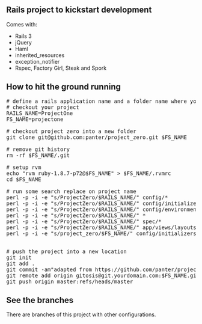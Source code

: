 ## Rails project to kickstart development

Comes with:

 * Rails 3
 * jQuery
 * Haml
 * inherited_resources
 * exception_notifier
 * Rspec, Factory Girl, Steak and Spork

## How to hit the ground running

<pre>
# define a rails application name and a folder name where you want to 
# checkout your project
RAILS_NAME=ProjectOne
FS_NAME=projectone

# checkout project zero into a new folder
git clone git@github.com:panter/project_zero.git $FS_NAME

# remove git history
rm -rf $FS_NAME/.git

# setup rvm
echo "rvm ruby-1.8.7-p72@$FS_NAME" > $FS_NAME/.rvmrc
cd $FS_NAME

# run some search replace on project name
perl -p -i -e "s/ProjectZero/$RAILS_NAME/" config/*
perl -p -i -e "s/ProjectZero/$RAILS_NAME/" config/initializers/*
perl -p -i -e "s/ProjectZero/$RAILS_NAME/" config/environments/*
perl -p -i -e "s/ProjectZero/$RAILS_NAME/" *
perl -p -i -e "s/ProjectZero/$RAILS_NAME/" spec/*
perl -p -i -e "s/ProjectZero/$RAILS_NAME/" app/views/layouts/*
perl -p -i -e "s/project_zero/$FS_NAME/" config/initializers/*


# push the project into a new location
git init
git add .
git commit -am"adapted from https://github.com/panter/project_zero"
git remote add origin gitosis@git.yourdomain.com:$FS_NAME.git
git push origin master:refs/heads/master
</pre>


## See the branches

There are branches of this project with other configurations.

